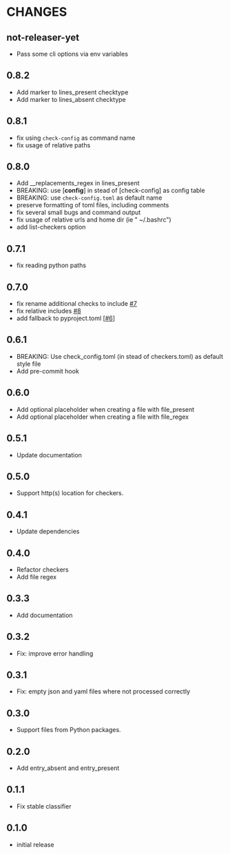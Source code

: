 # CHANGES

## not-releaser-yet

- Pass some cli options via env variables

## 0.8.2

- Add marker to lines_present checktype
- Add marker to lines_absent checktype

## 0.8.1

- fix using `check-config` as command name
- fix usage of relative paths

## 0.8.0

- Add __replacements_regex in lines_present
- BREAKING: use [__config__] in stead of [check-config] as config table
- BREAKING: use `check-config.toml` as default name
- preserve formatting of toml files, including comments
- fix several small bugs and command output
- fix usage of relative urls and home dir (ie " ~/.bashrc")
- add list-checkers option

## 0.7.1

- fix reading python paths

## 0.7.0

- fix rename additional checks to include [#7](https://github.com/mrijken/check-config/issues/7)
- fix relative includes [#8](https://github.com/mrijken/check-config/issues/8)
- add fallback to pyproject.toml [[#6](https://github.com/mrijken/check-config/issues/6)]

## 0.6.1

- BREAKING: Use check_config.toml (in stead of checkers.toml) as default style file
- Add pre-commit hook

## 0.6.0

- Add optional placeholder when creating a file with file_present
- Add optional placeholder when creating a file with file_regex

## 0.5.1

- Update documentation

## 0.5.0

- Support http(s) location for checkers.

## 0.4.1

- Update dependencies

## 0.4.0

- Refactor checkers
- Add file regex

## 0.3.3

- Add documentation

## 0.3.2

- Fix: improve error handling

## 0.3.1

- Fix: empty json and yaml files where not processed correctly

## 0.3.0

- Support files from Python packages.

## 0.2.0

- Add entry_absent and entry_present

## 0.1.1

- Fix stable classifier

## 0.1.0

- initial release
